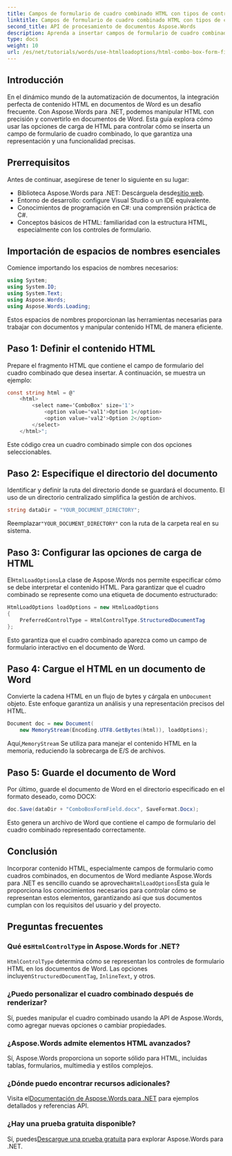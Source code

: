 ```yaml
---
title: Campos de formulario de cuadro combinado HTML con tipos de control preferidos
linktitle: Campos de formulario de cuadro combinado HTML con tipos de control preferidos
second_title: API de procesamiento de documentos Aspose.Words
description: Aprenda a insertar campos de formulario de cuadro combinado en documentos de Word con Aspose.Words para .NET. Esta guía paso a paso cubre las opciones de carga de HTML, los tipos de control preferidos y consejos de personalización avanzados para una automatización perfecta de los documentos.
type: docs
weight: 10
url: /es/net/tutorials/words/use-htmlloadoptions/html-combo-box-form-fields-with-preferred-control-types/
---
```

## Introducción

En el dinámico mundo de la automatización de documentos, la integración perfecta de contenido HTML en documentos de Word es un desafío frecuente. Con Aspose.Words para .NET, podemos manipular HTML con precisión y convertirlo en documentos de Word. Esta guía explora cómo usar las opciones de carga de HTML para controlar cómo se inserta un campo de formulario de cuadro combinado, lo que garantiza una representación y una funcionalidad precisas.

## Prerrequisitos

Antes de continuar, asegúrese de tener lo siguiente en su lugar:

-  Biblioteca Aspose.Words para .NET: Descárguela desde[sitio web](https://releases.aspose.com/words/net/). 
- Entorno de desarrollo: configure Visual Studio o un IDE equivalente.  
- Conocimientos de programación en C#: una comprensión práctica de C#.  
- Conceptos básicos de HTML: familiaridad con la estructura HTML, especialmente con los controles de formulario.  

## Importación de espacios de nombres esenciales

Comience importando los espacios de nombres necesarios:

```csharp
using System;
using System.IO;
using System.Text;
using Aspose.Words;
using Aspose.Words.Loading;
```

Estos espacios de nombres proporcionan las herramientas necesarias para trabajar con documentos y manipular contenido HTML de manera eficiente.

## Paso 1: Definir el contenido HTML

Prepare el fragmento HTML que contiene el campo de formulario del cuadro combinado que desea insertar. A continuación, se muestra un ejemplo:

```csharp
const string html = @"
    <html>
        <select name='ComboBox' size='1'>
            <option value='val1'>Option 1</option>
            <option value='val2'>Option 2</option>
        </select>
    </html>";
```

Este código crea un cuadro combinado simple con dos opciones seleccionables.

## Paso 2: Especifique el directorio del documento

Identificar y definir la ruta del directorio donde se guardará el documento. El uso de un directorio centralizado simplifica la gestión de archivos.

```csharp
string dataDir = "YOUR_DOCUMENT_DIRECTORY";
```

 Reemplazar`"YOUR_DOCUMENT_DIRECTORY"` con la ruta de la carpeta real en su sistema.

## Paso 3: Configurar las opciones de carga de HTML

 El`HtmlLoadOptions`La clase de Aspose.Words nos permite especificar cómo se debe interpretar el contenido HTML. Para garantizar que el cuadro combinado se represente como una etiqueta de documento estructurado:

```csharp
HtmlLoadOptions loadOptions = new HtmlLoadOptions
{
    PreferredControlType = HtmlControlType.StructuredDocumentTag
};
```

Esto garantiza que el cuadro combinado aparezca como un campo de formulario interactivo en el documento de Word.

## Paso 4: Cargue el HTML en un documento de Word

 Convierte la cadena HTML en un flujo de bytes y cárgala en un`Document` objeto. Este enfoque garantiza un análisis y una representación precisos del HTML.

```csharp
Document doc = new Document(
    new MemoryStream(Encoding.UTF8.GetBytes(html)), loadOptions);
```

 Aquí,`MemoryStream` Se utiliza para manejar el contenido HTML en la memoria, reduciendo la sobrecarga de E/S de archivos.

## Paso 5: Guarde el documento de Word

Por último, guarde el documento de Word en el directorio especificado en el formato deseado, como DOCX:

```csharp
doc.Save(dataDir + "ComboBoxFormField.docx", SaveFormat.Docx);
```

Esto genera un archivo de Word que contiene el campo de formulario del cuadro combinado representado correctamente.

## Conclusión

 Incorporar contenido HTML, especialmente campos de formulario como cuadros combinados, en documentos de Word mediante Aspose.Words para .NET es sencillo cuando se aprovecha`HtmlLoadOptions`Esta guía le proporciona los conocimientos necesarios para controlar cómo se representan estos elementos, garantizando así que sus documentos cumplan con los requisitos del usuario y del proyecto.

## Preguntas frecuentes

###  Qué es`HtmlControlType` in Aspose.Words for .NET?
`HtmlControlType` determina cómo se representan los controles de formulario HTML en los documentos de Word. Las opciones incluyen`StructuredDocumentTag`, `InlineText`, y otros.

### ¿Puedo personalizar el cuadro combinado después de renderizar?
Sí, puedes manipular el cuadro combinado usando la API de Aspose.Words, como agregar nuevas opciones o cambiar propiedades.

### ¿Aspose.Words admite elementos HTML avanzados?
Sí, Aspose.Words proporciona un soporte sólido para HTML, incluidas tablas, formularios, multimedia y estilos complejos.

### ¿Dónde puedo encontrar recursos adicionales?
 Visita el[Documentación de Aspose.Words para .NET](https://reference.aspose.com/words/net/) para ejemplos detallados y referencias API.

### ¿Hay una prueba gratuita disponible?
 Sí, puedes[Descargue una prueba gratuita](https://releases.aspose.com/) para explorar Aspose.Words para .NET.
